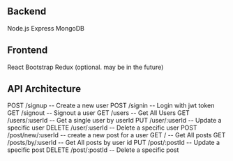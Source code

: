 ## Backend
Node.js
Express
MongoDB


## Frontend
React
Bootstrap
Redux (optional. may be in the future)


## API Architecture

POST /signup -- Create a new user
POST /signin -- Login with jwt token
GET /signout -- Signout a user
GET /users -- Get All Users
GET /users/:userId -- Get a single user by userId
PUT /user/:userId -- Update a specific user
DELETE /user/:userId -- Delete a specific user
POST /post/new/:userId -- create a new post for a user
GET / -- Get All posts
GET /posts/by/:userId -- Get All posts by user id
PUT /post/:postId -- Update a specific post
DELETE /post/:postId -- Delete a specific post

